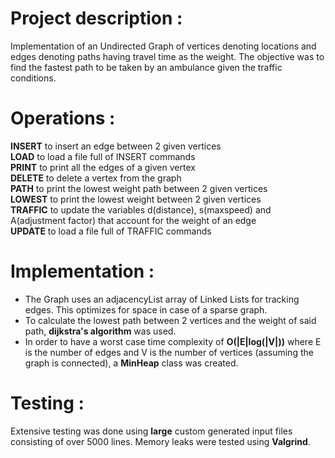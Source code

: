 # Project description : 
Implementation of an Undirected Graph of vertices denoting locations and edges denoting paths having travel time as the weight. The objective was to find the fastest path to be taken by an ambulance given the traffic conditions.

# Operations :
**INSERT** to insert an edge between 2 given vertices  
**LOAD** to load a file full of INSERT commands  
**PRINT** to print all the edges of a given vertex  
**DELETE** to delete a vertex from the graph  
**PATH** to print the lowest weight path between 2 given vertices  
**LOWEST** to print the lowest weight between 2 given vertices  
**TRAFFIC** to update the variables d(distance), s(maxspeed) and A(adjustment factor) that account for the weight of an edge  
**UPDATE** to load a file full of TRAFFIC commands  

# Implementation :
- The Graph uses an adjacencyList array of Linked Lists for tracking edges. This optimizes for space in case of a sparse graph.
- To calculate the lowest path between 2 vertices and the weight of said path, **dijkstra's algorithm** was used.  
- In order to have a worst case time complexity of **O(|E|log(|V|))** where E is the number of edges and V is the number of vertices (assuming the graph is connected), a **MinHeap** class was created.  

# Testing :
Extensive testing was done using **large** custom generated input files consisting of over 5000 lines. Memory leaks were tested using **Valgrind**.
